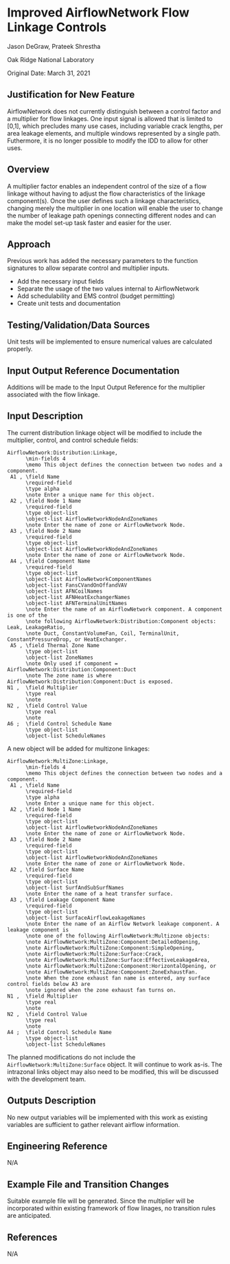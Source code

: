 # Improved AirflowNetwork Flow Linkage Controls #

Jason DeGraw, Prateek Shrestha

Oak Ridge National Laboratory

Original Date: March 31, 2021

## Justification for New Feature ##
AirflowNetwork does not currently distinguish between a control factor and a multiplier for flow linkages. One input signal is allowed that is limited to [0,1],
which precludes many use cases, including variable crack lengths, per area leakage elements, and multiple windows represented by a single path. Futhermore, it
is no longer possible to modify the IDD to allow for other uses.

## Overview ##
A multiplier factor enables an independent control of the size of a flow linkage without having to adjust the flow characteristics of the linkage component(s).
Once the user defines such a linkage characteristics, changing merely the multiplier in one location will enable the user to change the number of leakage path
openings connecting different nodes and can make the model set-up task faster and easier for the user.

## Approach ##
Previous work has added the necessary parameters to the function signatures to allow separate control and multiplier inputs.

* Add the necessary input fields 
* Separate the usage of the two values internal to AirflowNetwork 
* Add schedulability and EMS control (budget permitting) 
* Create unit tests and documentation

## Testing/Validation/Data Sources ##
Unit tests will be implemented to ensure numerical values are calculated properly.

## Input Output Reference Documentation
Additions will be made to the Input Output Reference for the multiplier associated with the flow linkage.

## Input Description ##
The current distribution linkage object will be modified to include the multiplier, control, and control schedule fields:

```
AirflowNetwork:Distribution:Linkage,
      \min-fields 4
      \memo This object defines the connection between two nodes and a component.
 A1 , \field Name
      \required-field
      \type alpha
      \note Enter a unique name for this object.
 A2 , \field Node 1 Name
      \required-field
      \type object-list
      \object-list AirflowNetworkNodeAndZoneNames
      \note Enter the name of zone or AirflowNetwork Node.
 A3 , \field Node 2 Name
      \required-field
      \type object-list
      \object-list AirflowNetworkNodeAndZoneNames
      \note Enter the name of zone or AirflowNetwork Node.
 A4 , \field Component Name
      \required-field
      \type object-list
      \object-list AirflowNetworkComponentNames
      \object-list FansCVandOnOffandVAV
      \object-list AFNCoilNames
      \object-list AFNHeatExchangerNames
      \object-list AFNTerminalUnitNames
      \note Enter the name of an AirflowNetwork component. A component is one of the
      \note following AirflowNetwork:Distribution:Component objects: Leak, LeakageRatio,
      \note Duct, ConstantVolumeFan, Coil, TerminalUnit, ConstantPressureDrop, or HeatExchanger.
 A5 , \field Thermal Zone Name
      \type object-list
      \object-list ZoneNames
      \note Only used if component = AirflowNetwork:Distribution:Component:Duct
      \note The zone name is where AirflowNetwork:Distribution:Component:Duct is exposed.
N1 ,  \field Multiplier
      \type real
      \note 
N2 ,  \field Control Value
      \type real
      \note 
A6 ;  \field Control Schedule Name
      \type object-list
      \object-list ScheduleNames
```

A new object will be added for multizone linkages:

```
AirflowNetwork:MultiZone:Linkage,
      \min-fields 4
      \memo This object defines the connection between two nodes and a component.
 A1 , \field Name
      \required-field
      \type alpha
      \note Enter a unique name for this object.
 A2 , \field Node 1 Name
      \required-field
      \type object-list
      \object-list AirflowNetworkNodeAndZoneNames
      \note Enter the name of zone or AirflowNetwork Node.
 A3 , \field Node 2 Name
      \required-field
      \type object-list
      \object-list AirflowNetworkNodeAndZoneNames
      \note Enter the name of zone or AirflowNetwork Node.
 A2 , \field Surface Name
      \required-field
      \type object-list
      \object-list SurfAndSubSurfNames
      \note Enter the name of a heat transfer surface.
 A3 , \field Leakage Component Name
      \required-field
      \type object-list
      \object-list SurfaceAirflowLeakageNames
      \note Enter the name of an Airflow Network leakage component. A leakage component is
      \note one of the following AirflowNetwork:Multizone objects:
      \note AirflowNetwork:MultiZone:Component:DetailedOpening,
      \note AirflowNetwork:MultiZone:Component:SimpleOpening,
      \note AirflowNetwork:MultiZone:Surface:Crack,
      \note AirflowNetwork:MultiZone:Surface:EffectiveLeakageArea,
      \note AirflowNetwork:MultiZone:Component:HorizontalOpening, or
      \note AirflowNetwork:MultiZone:Component:ZoneExhaustFan.
      \note When the zone exhaust fan name is entered, any surface control fields below A3 are
      \note ignored when the zone exhaust fan turns on.
N1 ,  \field Multiplier
      \type real
      \note 
N2 ,  \field Control Value
      \type real
      \note 
A4 ;  \field Control Schedule Name
      \type object-list
      \object-list ScheduleNames
```

The planned modifications do not include the `AirflowNetwork:MultiZone:Surface` object. It will continue to work as-is. The intrazonal links object may also need to be
modified, this will be discussed with the development team.

## Outputs Description ##
No new output variables will be implemented with this work as existing variables are sufficient to gather relevant airflow information.

## Engineering Reference ##
N/A

## Example File and Transition Changes ##
Suitable example file will be generated. Since the multiplier will be incorporated within existing framework of flow linages, no transition rules are anticipated.

## References ##
N/A
